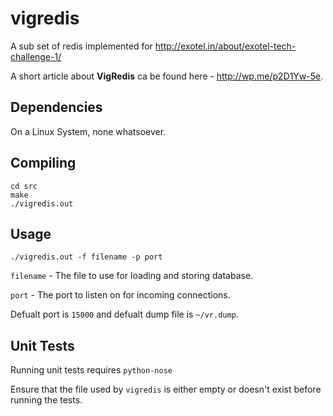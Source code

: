 vigredis
========

A sub set of redis implemented for http://exotel.in/about/exotel-tech-challenge-1/

A short article about **VigRedis** ca be found here - http://wp.me/p2D1Yw-5e.

Dependencies
------------
On a Linux System, none whatsoever.

Compiling
---------
```shell
cd src
make
./vigredis.out
```

Usage
-----
```shell
./vigredis.out -f filename -p port
```
`filename` - The file to use for loading and storing database.

`port` - The port to listen on for incoming connections.

Defualt port is `15000` and defualt dump file is `~/vr.dump`.

Unit Tests
----------
Running unit tests requires `python-nose`

Ensure that the file used by `vigredis` is either empty or doesn't exist before running the tests.


